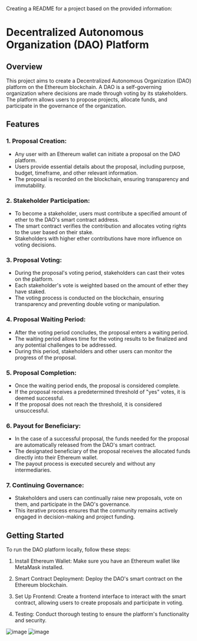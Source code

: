 

Creating a README for a project based on the provided information:

# Decentralized Autonomous Organization (DAO) Platform

## Overview

This project aims to create a Decentralized Autonomous Organization (DAO) platform on the Ethereum blockchain. A DAO is a self-governing organization where decisions are made through voting by its stakeholders. The platform allows users to propose projects, allocate funds, and participate in the governance of the organization.

## Features

### 1. Proposal Creation:

- Any user with an Ethereum wallet can initiate a proposal on the DAO platform.
- Users provide essential details about the proposal, including purpose, budget, timeframe, and other relevant information.
- The proposal is recorded on the blockchain, ensuring transparency and immutability.

### 2. Stakeholder Participation:

- To become a stakeholder, users must contribute a specified amount of ether to the DAO's smart contract address.
- The smart contract verifies the contribution and allocates voting rights to the user based on their stake.
- Stakeholders with higher ether contributions have more influence on voting decisions.

### 3. Proposal Voting:

- During the proposal's voting period, stakeholders can cast their votes on the platform.
- Each stakeholder's vote is weighted based on the amount of ether they have staked.
- The voting process is conducted on the blockchain, ensuring transparency and preventing double voting or manipulation.

### 4. Proposal Waiting Period:

- After the voting period concludes, the proposal enters a waiting period.
- The waiting period allows time for the voting results to be finalized and any potential challenges to be addressed.
- During this period, stakeholders and other users can monitor the progress of the proposal.

### 5. Proposal Completion:

- Once the waiting period ends, the proposal is considered complete.
- If the proposal receives a predetermined threshold of "yes" votes, it is deemed successful.
- If the proposal does not reach the threshold, it is considered unsuccessful.

### 6. Payout for Beneficiary:

- In the case of a successful proposal, the funds needed for the proposal are automatically released from the DAO's smart contract.
- The designated beneficiary of the proposal receives the allocated funds directly into their Ethereum wallet.
- The payout process is executed securely and without any intermediaries.

### 7. Continuing Governance:

- Stakeholders and users can continually raise new proposals, vote on them, and participate in the DAO's governance.
- This iterative process ensures that the community remains actively engaged in decision-making and project funding.

## Getting Started

To run the DAO platform locally, follow these steps:

1. Install Ethereum Wallet: Make sure you have an Ethereum wallet like MetaMask installed.

2. Smart Contract Deployment: Deploy the DAO's smart contract on the Ethereum blockchain.

3. Set Up Frontend: Create a frontend interface to interact with the smart contract, allowing users to create proposals and participate in voting.

4. Testing: Conduct thorough testing to ensure the platform's functionality and security.


![image](https://res.cloudinary.com/dkwztjlln/image/upload/v1689019133/Screenshot_71_gka5by.png
)
![image](https://res.cloudinary.com/dkwztjlln/image/upload/v1689019129/Screenshot_74_k3j34v.png)



